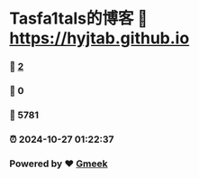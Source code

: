 # Tasfa1tals的博客 :link: https://hyjtab.github.io 
### :page_facing_up: [2](https://hyjtab.github.io/tag.html) 
### :speech_balloon: 0 
### :hibiscus: 5781 
### :alarm_clock: 2024-10-27 01:22:37 
### Powered by :heart: [Gmeek](https://github.com/Meekdai/Gmeek)

